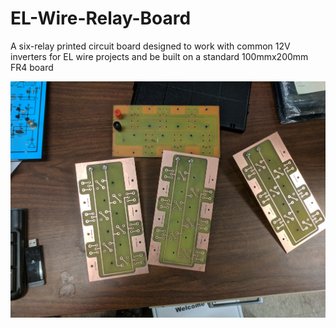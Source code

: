 # EL-Wire-Relay-Board
A six-relay printed circuit board designed to work with common 12V inverters for EL wire projects and be built on a standard 100mmx200mm FR4 board

![Alt text](/PCB/boards.jpg?raw=true "boards")
